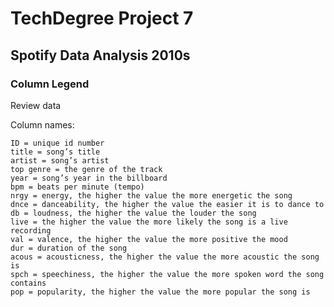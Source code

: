 # TechDegree Project 7 
## Spotify Data Analysis 2010s
### Column Legend

Review data

Column names:

    ID = unique id number
    title = song’s title
    artist = song’s artist
    top genre = the genre of the track
    year = song’s year in the billboard
    bpm = beats per minute (tempo)
    nrgy = energy, the higher the value the more energetic the song
    dnce = danceability, the higher the value the easier it is to dance to
    db = loudness, the higher the value the louder the song
    live = the higher the value the more likely the song is a live recording
    val = valence, the higher the value the more positive the mood
    dur = duration of the song
    acous = acousticness, the higher the value the more acoustic the song is
    spch = speechiness, the higher the value the more spoken word the song contains
    pop = popularity, the higher the value the more popular the song is

